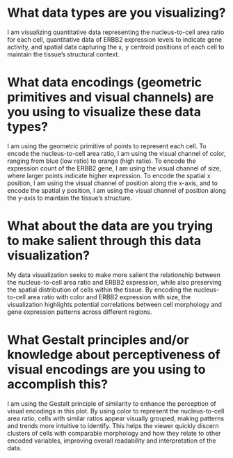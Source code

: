 # What data types are you visualizing?
I am visualizing quantitative data representing the nucleus-to-cell area ratio for each cell, 
quantitative data of ERBB2 expression levels to indicate gene activity, and spatial data capturing the 
x, y centroid positions of each cell to maintain the tissue’s structural context.

# What data encodings (geometric primitives and visual channels) are you using to visualize these data types?
I am using the geometric primitive of points to represent each cell. To encode the nucleus-to-cell area ratio, 
I am using the visual channel of color, ranging from blue (low ratio) to orange (high ratio). To encode the expression 
count of the ERBB2 gene, I am using the visual channel of size, where larger points indicate higher expression. 
To encode the spatial x position, I am using the visual channel of position along the x-axis, and to encode the 
spatial y position, I am using the visual channel of position along the y-axis to maintain the tissue’s structure.

# What about the data are you trying to make salient through this data visualization? 
My data visualization seeks to make more salient the relationship between the nucleus-to-cell area ratio and 
ERBB2 expression, while also preserving the spatial distribution of cells within the tissue. By encoding the 
nucleus-to-cell area ratio with color and ERBB2 expression with size, the visualization highlights potential 
correlations between cell morphology and gene expression patterns across different regions.

# What Gestalt principles and/or knowledge about perceptiveness of visual encodings are you using to accomplish this?
I am using the Gestalt principle of similarity to enhance the perception of visual encodings in this plot. By using 
color to represent the nucleus-to-cell area ratio, cells with similar ratios appear visually grouped, making patterns and 
trends more intuitive to identify. This helps the viewer quickly discern clusters of cells with comparable morphology and 
how they relate to other encoded variables, improving overall readability and interpretation of the data.
